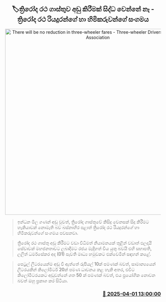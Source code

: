 <p align='center'><b><h2 align='center' title='There will be no reduction in three-wheeler fares - Three-wheeler Drivers and Owners Association'>🏷ත්‍රිරෝද රථ ගාස්තුව අඩු කිරීමක් සිද්ධ වෙන්නේ නෑ - ත්‍රිරෝද රථ රියදුරන්ගේ හා හිමිකරුවන්ගේ සංගමය</h2></b></p>
<p align='center'><img src='https://helakuru.sgp1.cdn.digitaloceanspaces.com/esana/images/lib/3wheel.jpg' width='600' alt='There will be no reduction in three-wheeler fares - Three-wheeler Drivers and Owners Association'></p>

> ඉන්ධන මිල ගණන් අඩු වුවත්, ත්‍රිරෝද ගාස්තුවේ කිසිදු වෙනසක් සිදු කිරීමට හැකියාවක් නොමැති බව බස්නාහිර පළාත් ත්‍රිරෝද රථ රියදුරන්ගේ හා හිමිකරුවන්ගේ සංගමය පවසනවා.

> ත්‍රිරෝද රථ ගාස්තු අඩු කිරීමට වඩා විධිමත් නියාමනයක් තුළින් වඩාත් ඵලදායි සේවාවක් මහජනතාවට ලබාදීමට රජය මැදිහත් විය යුතු බවයි එහි සභාපති, ලලිත් ධර්මසේකර අද (01) පැවති මාධ්‍ය හමුවකට එක්වෙමින් සඳහන් කළේ.

> පෙට්‍රල් ලීටරයෙන්ම අඩු වී ඇත්තේ රුපියල් 10ක් පමණක් බවත්, සාමාන්‍යයෙන් ලීටරයකින් කිලෝමීටර් 20ක් පමණ ධාවනය කළ හැකි අතර, එවිට කිලෝමීටරයකට අඩුවන්නේ ශත 50 ක් පමණක් බවත්, එය ප්‍රයෝගික ‍නොවන බවත් ඔහු ප්‍රකාශ කර සිටියා.



<h3 align='right'><a href='https://www.helakuru.lk/esana/p/108848/'>📅 2025-04-01 13:00:00</a></h3>
